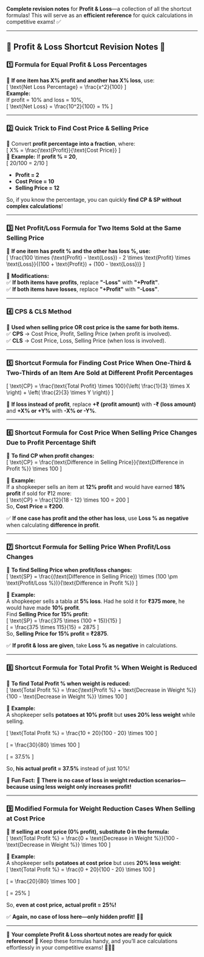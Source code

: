  **Complete revision notes** for **Profit & Loss**—a collection of all the shortcut formulas! This will serve as an **efficient reference** for quick calculations in competitive exams! ✅  

---

## **📖 Profit & Loss Shortcut Revision Notes** 🎯  

### **1️⃣ Formula for Equal Profit & Loss Percentages**  
📌 **If one item has X% profit and another has X% loss**, use:  
\[
\text{Net Loss Percentage} = \frac{x^2}{100}
\]  
**Example:**  
If profit = 10% and loss = 10%,  
\[
\text{Net Loss} = \frac{10^2}{100} = 1\%
\]

---

### **2️⃣ Quick Trick to Find Cost Price & Selling Price**  
📌 Convert **profit percentage into a fraction**, where:  
\[
X\% = \frac{\text{Profit}}{\text{Cost Price}}
\]  
🔹 **Example:** If **profit % = 20**,  
\[
20/100 = 2/10
\]  
- **Profit = 2**  
- **Cost Price = 10**  
- **Selling Price = 12**  

So, if you know the percentage, you can quickly **find CP & SP without complex calculations**!  

---

### **3️⃣ Net Profit/Loss Formula for Two Items Sold at the Same Selling Price**  
📌 **If one item has profit % and the other has loss %, use:**  
\[
\frac{100 \times (\text{Profit} - \text{Loss}) - 2 \times \text{Profit} \times \text{Loss}}{(100 + \text{Profit}) + (100 - \text{Loss})}
\]  

🔹 **Modifications:**  
✅ **If both items have profits**, replace **"-Loss"** with **"+Profit"**.  
✅ **If both items have losses**, replace **"+Profit"** with **"-Loss"**.

---

### **4️⃣ CPS & CLS Method**  
📌 **Used when selling price OR cost price is the same for both items.**  
✅ **CPS** → Cost Price, Profit, Selling Price (when profit is involved).  
✅ **CLS** → Cost Price, Loss, Selling Price (when loss is involved).  

---

### **5️⃣ Shortcut Formula for Finding Cost Price When One-Third & Two-Thirds of an Item Are Sold at Different Profit Percentages**  
\[
\text{CP} = \frac{\text{Total Profit} \times 100}{\left( \frac{1}{3} \times X \right) + \left( \frac{2}{3} \times Y \right)}
\]  

📌 **If loss instead of profit**, replace **+₹ (profit amount)** with **-₹ (loss amount)** and **+X% or +Y%** with **-X% or -Y%**.

---

### **6️⃣ Shortcut Formula for Cost Price When Selling Price Changes Due to Profit Percentage Shift**  
📌 **To find CP when profit changes:**  
\[
\text{CP} = \frac{\text{Difference in Selling Price}}{\text{Difference in Profit %}} \times 100
\]  

🔹 **Example:**  
If a shopkeeper sells an item at **12% profit** and would have earned **18% profit** if sold for ₹12 more:  
\[
\text{CP} = \frac{12}{18 - 12} \times 100 = 200
\]  
So, **Cost Price = ₹200**.

✅ **If one case has profit and the other has loss**, use **Loss % as negative** when calculating **difference in profit**.  

---

### **7️⃣ Shortcut Formula for Selling Price When Profit/Loss Changes**  
📌 **To find Selling Price when profit/loss changes:**  
\[
\text{SP} = \frac{(\text{Difference in Selling Price}) \times (100 \pm \text{Profit/Loss %})}{\text{Difference in Profit %}}
\]  

🔹 **Example:**  
A shopkeeper sells a tabla at **5% loss**. Had he sold it for **₹375 more**, he would have made **10% profit**.  
Find **Selling Price for 15% profit**:  
\[
\text{SP} = \frac{375 \times (100 + 15)}{15}
\]  
\[
= \frac{375 \times 115}{15} = 2875
\]  
So, **Selling Price for 15% profit = ₹2875**.  

✅ **If profit & loss are given**, take **Loss % as negative** in calculations.

---

### **8️⃣ Shortcut Formula for Total Profit % When Weight is Reduced**  
📌 **To find Total Profit % when weight is reduced:**  
\[
\text{Total Profit %} = \frac{\text{Profit %} + \text{Decrease in Weight %}}{100 - \text{Decrease in Weight %}} \times 100
\]  

🔹 **Example:**  
A shopkeeper sells **potatoes at 10% profit** but **uses 20% less weight** while selling.  

\[
\text{Total Profit %} = \frac{10 + 20}{100 - 20} \times 100
\]

\[
= \frac{30}{80} \times 100
\]

\[
= 37.5\%
\]  

So, **his actual profit = 37.5%** instead of just 10%!  

📌 **Fun Fact:** 🤭 **There is no case of loss in weight reduction scenarios—because using less weight only increases profit!**  

---

### **9️⃣ Modified Formula for Weight Reduction Cases When Selling at Cost Price**  
📌 **If selling at cost price (0% profit), substitute 0 in the formula:**  
\[
\text{Total Profit %} = \frac{0 + \text{Decrease in Weight %}}{100 - \text{Decrease in Weight %}} \times 100
\]  

🔹 **Example:**  
A shopkeeper sells **potatoes at cost price** but uses **20% less weight**:  
\[
\text{Total Profit %} = \frac{0 + 20}{100 - 20} \times 100
\]

\[
= \frac{20}{80} \times 100
\]

\[
= 25\%
\]  

So, **even at cost price, actual profit = 25%!**  

✅ **Again, no case of loss here—only hidden profit!** 🚀😆  

---

📌 **Your complete Profit & Loss shortcut notes are ready for quick reference!** 🎯 Keep these formulas handy, and you’ll ace calculations effortlessly in your competitive exams! 🚀😊💖  

